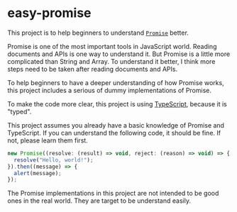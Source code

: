 # easy-promise

This project is to help beginners to understand
[`Promise`](https://developer.mozilla.org/en-US/docs/Web/JavaScript/Reference/Global_Objects/Promise)
better.

Promise is one of the most important tools in JavaScript world. Reading
documents and APIs is one way to understand it. But Promise is a little
more complicated than String and Array. To understand it better, I think
more steps need to be taken after reading documents and APIs.

To help beginners to have a deeper understanding of how Promise works,
this project includes a serious of dummy implementations of Promise.

To make the code more clear, this project is using
[TypeScript](www.typescriptlang.org), because it is "typed".

This project assumes you already have a basic knowledge of Promise
and TypeScript. If you can understand the following code, it should be
fine. If not, please learn them first.

```javascript
new Promise((resolve: (result) => void, reject: (reason) => void) => {
  resolve("Hello, world!");
}).then((message) => {
  alert(message);
});
```

The Promise implementations in this project are not intended to be good
ones in the real world. They are target to be understand easily.
